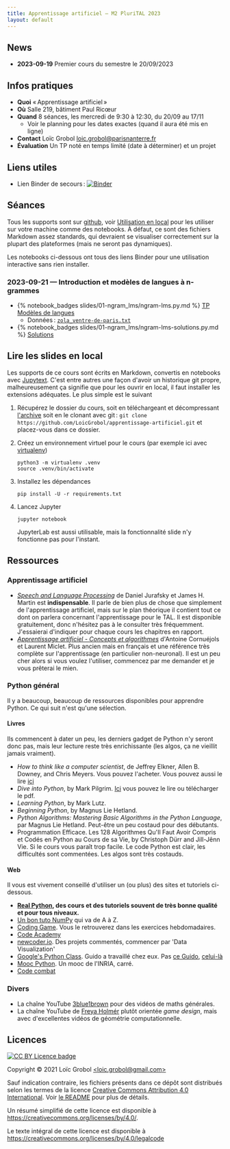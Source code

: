 ```yaml
---
title: Apprentissage artificiel — M2 PluriTAL 2023
layout: default
---
```


<!-- LTeX: language=fr -->

## News

- **2023-09-19** Premier cours du semestre le 20/09/2023

## Infos pratiques

- **Quoi** « Apprentissage artificiel »
- **Où** Salle 219, bâtiment Paul Ricœur
- **Quand** 8 séances, les mercredi de 9:30 à 12:30, du 20/09 au 17/11
  - Voir le planning pour les dates exactes (quand il aura été mis en ligne)
- **Contact** Loïc Grobol [<loic.grobol@parisnanterre.fr>](mailto:loic.grobol@parisnanterre.fr)
- **Évaluation** Un TP noté en temps limité (date à déterminer) et un projet

## Liens utiles

- Lien Binder de secours :
  [![Binder](https://mybinder.org/badge_logo.svg)](https://mybinder.org/v2/gh/LoicGrobol/apprentissage-artificiel/main)

## Séances

Tous les supports sont sur [github](https://github.com/loicgrobol/apprentissage-artificiel), voir
[Utilisation en local](#utilisation-en-local) pour les utiliser sur votre machine comme des
notebooks. À défaut, ce sont des fichiers Markdown assez standards, qui devraient se visualiser
correctement sur la plupart des plateformes (mais ne seront pas dynamiques).

Les notebooks ci-dessous ont tous des liens Binder pour une utilisation interactive
sans rien installer.

### 2023-09-21 — Introduction et modèles de langues à n-grammes

- {% notebook_badges slides/01-ngram_lms/ngram-lms.py.md %}
  [TP Modèles de langues](slides/01-ngram_lms/ngram-lms.py.ipynb)
  - Données : [`zola_ventre-de-paris.txt`](slides/01-ngram_lms/data/zola_ventre-de-paris.txt)
- {% notebook_badges slides/01-ngram_lms/ngram-lms-solutions.py.md %}
  [Solutions](slides/01-ngram_lms/ngram-lms-solutions.py.ipynb)


## Lire les slides en local

Les supports de ce cours sont écrits en Markdown, convertis en notebooks avec
[Jupytext](https://github.com/mwouts/jupytext). C'est entre autres une façon d'avoir un historique
git propre, malheureusement ça signifie que pour les ouvrir en local, il faut installer les
extensions adéquates. Le plus simple est le suivant

1. Récupérez le dossier du cours, soit en téléchargeant et décompressant
   [l'archive](https://github.com/LoicGrobol/apprentissage-artificiel/archive/refs/heads/main.zip)
   soit en le clonant avec git : `git clone
   https://github.com/LoicGrobol/apprentissage-artificiel.git` et placez-vous dans ce dossier.
2. Créez un environnement virtuel pour le cours (par exemple ici avec [virtualenv](https://virtualenv.pypa.io)) 

   ```console
   python3 -m virtualenv .venv
   source .venv/bin/activate
   ```

3. Installez les dépendances

   ```console
   pip install -U -r requirements.txt
   ```

4. Lancez Jupyter

   ```console
   jupyter notebook
   ```

   JupyterLab est aussi utilisable, mais la fonctionnalité slide n'y fonctionne pas pour l'instant.

## Ressources

### Apprentissage artificiel

- [*Speech and Language Processing*](https://web.stanford.edu/~jurafsky/slp3/) de Daniel Jurafsky et
  James H. Martin est **indispensable**. Il parle de bien plus de chose que simplement de
  l'apprentissage artificiel, mais sur le plan théorique il contient tout ce dont on parlera
  concernant l'apprentissage pour le TAL. Il est disponible gratuitement, donc n'hésitez pas à le
  consulter très fréquemment. J'essaierai d'indiquer pour chaque cours les chapitres en rapport.
- [*Apprentissage artificiel - Concepts et
  algorithmes*](https://www.eyrolles.com/Informatique/Livre/apprentissage-artificiel-9782416001048/)
  d'Antoine Cornuéjols et Laurent Miclet. Plus ancien mais en français et une référence très
  complète sur l'apprentissage (en particulier non-neuronal). Il est un peu cher alors si vous
  voulez l'utiliser, commencez par me demander et je vous prêterai le mien.

### Python général

Il y a beaucoup, beaucoup de ressources disponibles pour apprendre Python. Ce qui suit n'est qu'une
sélection.

#### Livres

Ils commencent à dater un peu, les derniers gadget de Python n'y seront donc pas, mais leur lecture
reste très enrichissante (les algos, ça ne vieillit jamais vraiment).

- *How to think like a computer scientist*, de Jeffrey Elkner, Allen B. Downey, and Chris Meyers.
  Vous pouvez l'acheter. Vous pouvez aussi le lire
  [ici](http://openbookproject.net/thinkcs/python/english3e/)
- *Dive into Python*, by Mark Pilgrim. [Ici](http://www.diveintopython3.net/) vous pouvez le lire ou
  télécharger le pdf.
- *Learning Python*, by Mark Lutz.
- *Beginning Python*, by Magnus Lie Hetland.
- *Python Algorithms: Mastering Basic Algorithms in the Python Language*, par Magnus Lie Hetland.
  Peut-être un peu costaud pour des débutants.
- Programmation Efficace. Les 128 Algorithmes Qu'Il Faut Avoir Compris et Codés en Python au Cours
  de sa Vie, by Christoph Dürr and Jill-Jênn Vie. Si le cours vous paraît trop facile. Le code
  Python est clair, les difficultés sont commentées. Les algos sont très costauds.

#### Web

Il vous est vivement conseillé d'utiliser un (ou plus) des sites et tutoriels ci-dessous.

- **[Real Python](https://realpython.com), des cours et des tutoriels souvent de très bonne qualité
  et pour tous niveaux.**
- [Un bon tuto NumPy](https://cs231n.github.io/python-numpy-tutorial/) qui va de A à Z.
- [Coding Game](https://www.codingame.com/home). Vous le retrouverez dans les exercices
  hebdomadaires.
- [Code Academy](https://www.codecademy.com/fr/learn/python)
- [newcoder.io](http://newcoder.io/). Des projets commentés, commencer par 'Data Visualization'
- [Google's Python Class](https://developers.google.com/edu/python/). Guido a travaillé chez eux.
  Pas [ce
  Guido](http://vignette2.wikia.nocookie.net/pixar/images/1/10/Guido.png/revision/latest?cb=20140314012724),
  [celui-là](https://en.wikipedia.org/wiki/Guido_van_Rossum#/media/File:Guido_van_Rossum_OSCON_2006.jpg)
- [Mooc Python](https://www.fun-mooc.fr/courses/inria/41001S03/session03/about#). Un mooc de
  l'INRIA, carré.
- [Code combat](https://codecombat.com/)

### Divers

- La chaîne YouTube [3blue1brown](https://www.youtube.com/c/3blue1brown) pour des vidéos de maths
  générales.
- La chaîne YouTube de [Freya Holmér](https://www.youtube.com/c/Acegikmo) plutôt orientée *game
  design*, mais avec d'excellentes vidéos de géométrie computationnelle.

## Licences

[![CC BY Licence
badge](https://i.creativecommons.org/l/by/4.0/88x31.png)](http://creativecommons.org/licenses/by/4.0/)

Copyright © 2021 Loïc Grobol [\<loic.grobol@gmail.com\>](mailto:loic.grobol@gmail.com)

Sauf indication contraire, les fichiers présents dans ce dépôt sont distribués selon les termes de
la licence [Creative Commons Attribution 4.0
International](https://creativecommons.org/licenses/by/4.0/). Voir [le README](README.md#Licences)
pour plus de détails.

 Un résumé simplifié de cette licence est disponible à
 <https://creativecommons.org/licenses/by/4.0/>.

 Le texte intégral de cette licence est disponible à
 <https://creativecommons.org/licenses/by/4.0/legalcode>
